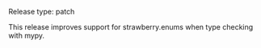 Release type: patch

This release improves support for strawberry.enums when type checking with mypy.

